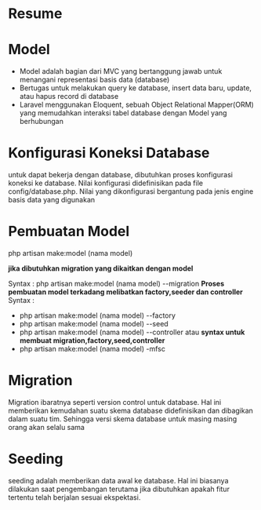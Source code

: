 # Resume

# Model

- Model adalah bagian dari MVC yang bertanggung jawab untuk menangani representasi basis data (database)
- Bertugas untuk melakukan query ke database, insert data baru, update, atau hapus record di database
- Laravel menggunakan Eloquent, sebuah Object Relational Mapper(ORM) yang memudahkan interaksi tabel database dengan Model yang berhubungan

# Konfigurasi Koneksi Database

untuk dapat bekerja dengan database, dibutuhkan proses konfigurasi koneksi ke database. Nilai konfigurasi didefinisikan pada file config/database.php. Nilai yang dikonfigurasi bergantung pada jenis engine basis data yang digunakan

# Pembuatan Model

php artisan make:model (nama model)

**jika dibutuhkan migration yang dikaitkan dengan model**

Syntax :
php artisan make:model (nama model) --migration
**Proses pembuatan model terkadang melibatkan factory,seeder dan controller**
Syntax :

- php artisan make:model (nama model) --factory
- php artisan make:model (nama model) --seed
- php artisan make:model (nama model) --controller
  atau
  **syntax untuk membuat migration,factory,seed,controller**
- php artisan make:model (nama model) -mfsc

# Migration

Migration ibaratnya seperti version control untuk database. Hal ini memberikan kemudahan suatu skema database didefinisikan dan dibagikan dalam suatu tim. Sehingga versi skema database untuk masing masing orang akan selalu sama

# Seeding

seeding adalah memberikan data awal ke database. Hal ini biasanya dilakukan saat pengembangan terutama jika dibutuhkan apakah fitur tertentu telah berjalan sesuai ekspektasi.
